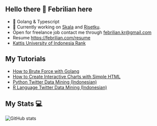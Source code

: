 ## Hello there 👋 Febrilian here

- 🚀 Golang & Typescript
- 🔭 Currently working on [Skala](https://skala.co.id) and [Risetku](https://risetku.com).
- Open for freelance job contact me through febrilian.kr@gmail.com
- Resume https://febrilian.com/resume
- [Kattis University of Indonesia Rank](https://open.kattis.com/universities/ui.ac.id#:~:text=Febrilian%20Kristiawan)

## My Tutorials
- [How to Brute Force with Golang](https://febriliankr.medium.com/how-to-brute-force-with-go-golang-277131e8a163)
- [How to Create Interactive Charts with Simple HTML](https://febriliankr.medium.com/how-to-create-interactive-charts-with-simple-html-c75f43dbea39)
- [Python Twitter Data Mining (Indonesian)](https://febriliankr.medium.com/cara-mining-data-di-twitter-dengan-python-dan-ekspor-dalam-csv-b26ccf04d63a)
- [R Language Twitter Data Mining (Indonesian)](https://febriliankr.medium.com/cara-data-mining-dari-twitter-dengan-r-language-e7fb937da21f)


## My Stats 💻

![GitHub stats](https://github-readme-stats.vercel.app/api?username=febriliankr&show_icons=true&theme=tokyonight)
